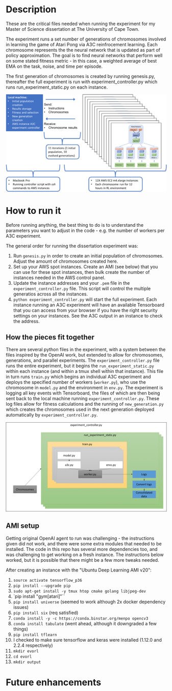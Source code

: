 # Description

These are the critical files needed when running the experiment for my Master of Science dissertation at The University of Cape Town.

The experiment runs a set number of generations of chromosomes involved in learning the game of Atari Pong via A3C reinfrocement learning. Each chromosome represents the the neural network that is updated as part of policy approximation. The goal is to find neural networks that perform well on some stated fitness metric - in this case, a weighted average of best EMA on the task, noise, and time per episode.

The first generation of chromosomes is created by running genesis.py, thereafter the full experiment is run with experiment_controller.py which runs run_experiment_static.py on each instance.

![Overall design](images/cuningham_2_overallexperiment.png)

# How to run it

Before running anything, the best thing to do is to understand the parameters you want to adjust in the code - e.g. the number of workers per A3C experiment.

The general order for running the dissertation experiment was:

1. Run `genesis.py` in order to create an initial population of chromosomes. Adjust the amount of chromosomes created here.
2. Set up your AWS spot instances. Create an AMI (see below) that you can use for these spot instances, then bulk create the number of instances needed in the AWS control panel.
3. Update the instance addresses and your `.pem` file in the `experiment_controller.py` file. This script will control the multiple generatios across all the instances.
4. `python experiment_controller.py` will start the full experiment. Each instance running an A3C experiment will have an available Tensorboard that you can access from your browser if you have the right security settings on your instances. See the A3C output in an instance to check the address.

## How the pieces fit together

There are several python files in the experiment, with a system between the files inspired by the OpenAI work, but extended to allow for chromosomes, generations, and parallel experiments. The `experiment_controller.py` file runs the entire experiment, but it begins the `run_experiment_static.py` within each instance (and within a tmux shell within that instance). This file in turn runs `train.py` which begins an individual A3C experiment and deploys the specified number of workers (`worker.py`), who use the chromosome in `model.py` and the environment in `env.py`. The experiment is logging all key events with Tensorboard, the files of which are then being sent back to the local machine running `experiment_controller.py`. These log files allow for fitness calculations and the running of `new_generation.py` which creates the chromosomes used in the next generation deployed automatically by `experiment_controller.py`.

![File linkages](images/cuningham_3_filefit.png)

## AMI setup

Getting original OpenAI agent to run was challenging - the instructions given did not work, and there were some extra modules that needed to be installed. The code in this repo has several more dependencies too, and was challenging to get working on a fresh instance. The instructions below worked, but it is possible that there might be a few more tweaks needed.

After creating an instance with the "Ubuntu Deep Learning AMI v20":


1. `source activate tensorflow_p36`
2. `pip install --upgrade pip`
3. `sudo apt-get install -y tmux htop cmake golang libjpeg-dev`
4. `pip install "gym[atari]"``
5. `pip install universe` (seemed to work although 2x docker dependency issues)
6. `pip install six` (req satisfied)
7. `conda install -y -c https://conda.binstar.org/menpo opencv3`
8. `conda install tabulate` (went ahead, although it downgraded a few things)
9. `pip install tflearn`
10. I checked to make sure tensorflow and keras were installed (1.12.0 and 2.2.4 respectively)
11. `mkdir evorl`
12. `cd evorl`
13. `mkdir output`



# Future enhancements
